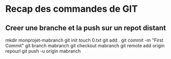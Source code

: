 # Recap des commandes de GIT


## Creer une branche et la push sur un repot distant

mkdir monprojet-mabranch
git init
touch 0.txt
git add .
git commit -m "First Commit"
git branch mabranch
git checkout mabranch
git remote add origin repourl
git push -u origin mabranch
